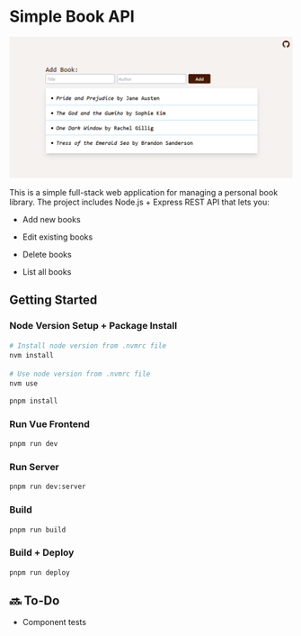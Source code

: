 # Simple Book API

![screenshot](public/screenshot.png)

This is a simple full-stack web application for managing a personal book library. The project includes Node.js + Express REST API that lets you:

- Add new books

- Edit existing books

- Delete books

- List all books

## Getting Started

### Node Version Setup + Package Install

```sh
# Install node version from .nvmrc file
nvm install

# Use node version from .nvmrc file
nvm use
```

```sh
pnpm install
```

### Run Vue Frontend

```sh
pnpm run dev
```

### Run Server

```sh
pnpm run dev:server
```

### Build

```sh
pnpm run build
```

### Build + Deploy

```sh
pnpm run deploy
```

## 🔜 To-Do

- Component tests
